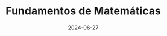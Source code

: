---
title: "Fundamentos de Matemáticas"
image: "/images/Certificados/Fundamentos de Matemáticas.png"
link: "https://platzi.com/p/EloyChavezDev/curso/12164-course/diploma/detalle/"
tags: ["Platzi", "Matemáticas", "Fundamentos"]
date: 2024-06-27
---